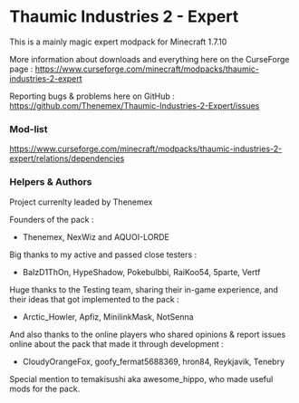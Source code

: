 # Thaumic Industries 2 - Expert

This is a mainly magic expert modpack for Minecraft 1.7.10

More information about downloads and everything here on the CurseForge page : https://www.curseforge.com/minecraft/modpacks/thaumic-industries-2-expert

Reporting bugs & problems here on GitHub : https://github.com/Thenemex/Thaumic-Industries-2-Expert/issues

### Mod-list
https://www.curseforge.com/minecraft/modpacks/thaumic-industries-2-expert/relations/dependencies

### Helpers & Authors
Project currenlty leaded by Thenemex

Founders of the pack :
 - Thenemex, NexWiz and AQUOI-LORDE

Big thanks to my active and passed close testers :
 - BaIzD1ThOn, HypeShadow, Pokebulbbi, RaiKoo54, 5parte, Vertf

Huge thanks to the Testing team, sharing their in-game experience, and their ideas that got implemented to the pack :
- Arctic_Howler, Apfiz, MinilinkMask, NotSenna

And also thanks to the online players who shared opinions & report issues online about the pack that made it through development :
- CloudyOrangeFox, goofy_fermat5688369, hron84, Reykjavik, Tenebry

Special mention to temakisushi aka awesome_hippo, who made useful mods for the pack.
